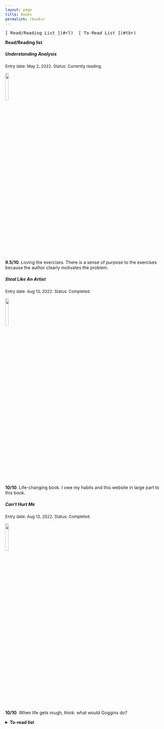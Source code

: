 ```yaml
---
layout: page
title: Books
permalink: /books/
---
```


<a name="toc"></a>
<pre>
[_Read/Reading List_](#rl)  [_To-Read List_](#tbr) 
</pre>



<a name="rl"></a>

<b>Read/Reading list</b>


##### Understanding Analysis
<font size="2"> Entry date: May 2, 2022. Status: Currently reading.</font> 


<img src="https://images-na.ssl-images-amazon.com/images/I/310O3IYeQ4L._SX330_BO1,204,203,200_.jpg" width="15%" />

**9.5/10**. Loving the exercises. There is a sense of purpose to the exercises because the author clearly motivates the problem.



<div class="divider"></div>

##### Steal Like An Artist
<font size="2"> Entry date: Aug 13, 2022. Status: Completed.</font> 


<img src="https://64.media.tumblr.com/37c3bf5e473f43ba44958159ccaf64df/tumblr_nnmwqgEbga1qz6f4bo1_1280.jpg" width="15%" />

**10/10**. Life-changing book. I owe my habits and this website in large part to this book.



<div class="divider"></div>

##### Can't Hurt Me
<font size="2"> Entry date: Aug 13, 2022. Status: Completed.</font> 


<img src="https://images-na.ssl-images-amazon.com/images/I/812jTyNSu1L.jpg" width="15%" />

**10/10**. When life gets rough, think: what would Goggins do?



<div class="divider"></div>

<a name="tbr"></a>

<details>
<summary><b>To-read list</b></summary>

<ul>

<li>Axler's Linear Algebra</li>
<li>Aluffi's Algebra: Chapter 0</li>
<li>Jocko's Discipline Equals Freedom</li>

</ul>

</details>